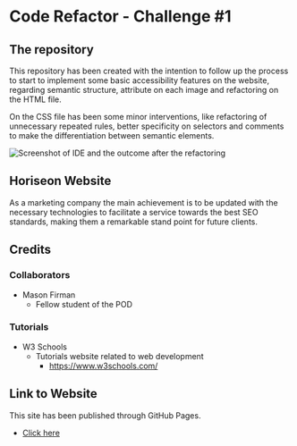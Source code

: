 # Code Refactor - Challenge #1

## The repository

This repository has been created with the intention to follow up the process to start to implement some basic accessibility features on the website, regarding semantic structure, <alt> attribute on each image and refactoring on the HTML file.

On the CSS file has been some minor interventions, like refactoring of unnecessary repeated rules, better specificity on selectors and comments to make the differentiation between semantic elements.

![Screenshot of IDE and the outcome after the refactoring](./assets/images/outcome.png)

## Horiseon Website

As a marketing company the main achievement is to be updated with the necessary technologies to facilitate a service towards the best SEO standards, making them a remarkable stand point for future clients.

## Credits

### Collaborators

-   Mason Firman
    -   Fellow student of the POD

### Tutorials

-   W3 Schools
    -   Tutorials website related to web development
        -   https://www.w3schools.com/

## Link to Website

This site has been published through GitHub Pages.

-   [Click here](https://2g2-99.github.io/challenge-1/)
